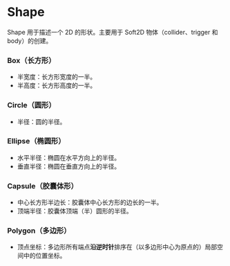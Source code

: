 # Shape
Shape 用于描述一个 2D 的形状。主要用于 Soft2D 物体（collider、trigger 和 body）的创建。

### Box（长方形）
- 半宽度：长方形宽度的一半。
- 半高度：长方形高度的一半。

### Circle（圆形）
- 半径：圆的半径。

### Ellipse（椭圆形）
- 水平半径：椭圆在水平方向上的半径。
- 垂直半径：椭圆在垂直方向上的半径。

### Capsule（胶囊体形）
- 中心长方形半边长：胶囊体中心长方形的边长的一半。
- 顶端半径：胶囊体顶端（半）圆形的半径。

### Polygon（多边形）
- 顶点坐标：多边形所有端点**沿逆时针**排序在（以多边形中心为原点的）局部空间中的位置坐标。
